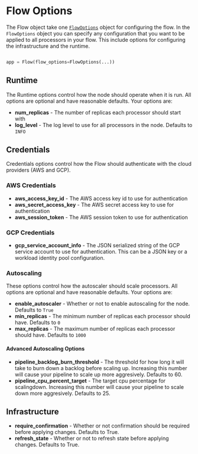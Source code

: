 # Flow Options

The Flow object take one [`FlowOptions`](https://github.com/launchflow/buildflow/blob/main/buildflow/core/options/flow_options.py) object for configuring the flow. In the `FlowOptions` object you can specify any configuration that you want to be applied to all processors in your flow. This include options for configuring the infrastructure and the runtime.

```python

app = Flow(flow_options=FlowOptions(...))

```

## Runtime

The Runtime options control how the node should operate when it is run. All options are optional and have reasonable defaults. Your options are:

- **num_replicas** - The number of replicas each processor should start with
- **log_level** - The log level to use for all processors in the node. Defaults to `INFO`


## Credentials

Credentials options control how the Flow should authenticate with the cloud providers (AWS and GCP).

### AWS Credentials

- **aws_access_key_id** - The AWS access key id to use for authentication
- **aws_secret_access_key** - The AWS secret access key to use for authentication
- **aws_session_token** - The AWS session token to use for authentication

### GCP Credentials

- **gcp_service_account_info** - The JSON serialized string of the GCP service account to use for authentication. This can be a JSON key or a workload identity pool configuration.

### Autoscaling

These options control how the autoscaler should scale processors. All options are optional and have reasonable defaults. Your options are:

- **enable_autoscaler** - Whether or not to enable autoscaling for the node. Defaults to `True`
- **min_replicas** - The minimum number of replicas each processor should have. Defaults to `0`
- **max_replicas** - The maximum number of replicas each processor should have. Defaults to `1000`

#### Advanced Autoscaling Options

- **pipeline_backlog_burn_threshold** - The threshold for how long it will take to burn down a backlog before scaling up. Increasing this number will cause your pipeline to scale up more aggresively. Defaults to 60.
- **pipeline_cpu_percent_target** - The target cpu percentage for scalingdown. Increasing this number will cause your pipeline to scale down more aggresively. Defaults to 25.

## Infrastructure

- **require_confirmation** - Whether or not confirmation should be required before applying changes. Defaults to True.
- **refresh_state** - Whether or not to refresh state before applying changes. Defaults to True.